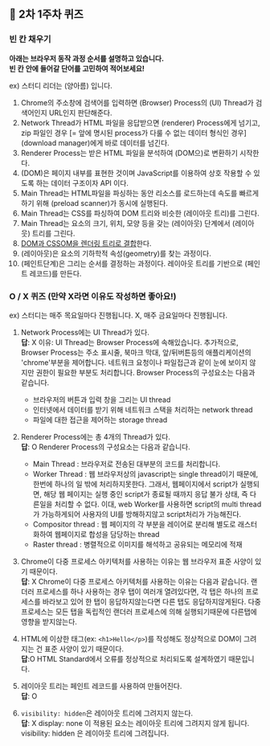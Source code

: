 ## 📝 2차 1주차 퀴즈

### 빈 칸 채우기

**아래는 브라우저 동작 과정 순서를 설명하고 있습니다.  
빈 칸 안에 들어갈 단어를 고민하여 적어보세요!**

ex) 스터디 리더는 (양아름) 입니다.

1. Chrome의 주소창에 검색어를 입력하면 (Browser) Process의 (UI) Thread가 검색어인지 URL인지 판단해준다.
2. Network Thread가 HTML 파일을 응답받으면 (renderer) Process에게 넘기고, zip 파일인 경우 [= 앞에 명시된 process가 다룰 수 없는 데이터 형식인 경우] (download manager)에게 바로 데이터를 넘긴다.
3. Renderer Process는 받은 HTML 파일을 분석하여 (DOM으)로 변환하기 시작한다.
4. (DOM)은 페이지 내부를 표현한 것이며 JavaScript를 이용하여 상호 작용할 수 있도록 하는 데이터 구조이자 API 이다.
5. Main Thread는 HTML파일을 파싱하는 동안 리소스를 로드하는데 속도를 빠르게 하기 위해 (preload scanner)가 동시에 실행된다.
6. Main Thread는 CSS를 파싱하여 DOM 트리와 비슷한 (레이아웃 트리)를 그린다.
7. Main Thread는 요소의 크기, 위치, 모양 등을 갖는 (레이아웃) 단계에서 (레이아웃) 트리를 그린다.
8. [DOM과 CSSOM을 렌더링 트리로 결합](https://web.dev/critical-rendering-path-render-tree-construction/)한다.
9. (레이아웃)은 요소의 기하학적 속성(geometry)를 찾는 과정이다.
10. (페인트단계)은 그리는 순서를 결정하는 과정이다. 레이아웃 트리를 기반으로 (페인트 레코드)를 만든다.

### O / X 퀴즈 (만약 X라면 이유도 작성하면 좋아요!)

ex) 스터디는 매주 목요일마다 진행됩니다.
X, 매주 금요일마다 진행됩니다.

1. Network Process에는 UI Thread가 있다.  
   **답**: X
   이유: UI Thread는 Browser Process에 속해있습니다.
   추가적으로, Browser Process는 주소 표시줄, 북마크 막대, 앞/뒤버튼등의 애플리케이션의 'chrome'부분을 제어합니다. 
   네트워크 요청이나 파일접근과 같이 눈에 보이지 않지만 권한이 필요한 부분도 처리합니다.
   Browser Process의 구성요소는 다음과 같습니다.
   - 브라우저의 버튼과 입력 창을 그리는 UI thread 
   - 인터넷에서 데이터를 받기 위해 네트워크 스택을 처리하는 network thread
   - 파일에 대한 접근을 제어하는 storage thread
    
2. Renderer Process에는 총 4개의 Thread가 있다.  
   **답**: O
   Renderer Process의 구성요소는 다음과 같습니다.
   - Main Thread : 브라우저로 전송된 대부분의 코드를 처리합니다.
   - Worker Thread : 웹 브라우저상의 javascript는 single thread이기 때문에, 한번에 하나의 일 밖에 처리하지못한다.
   그래서, 웹페이지에서 script가 실행되면, 해당 웹 페이지는 실행 중인 script가 종료될 때까지 응답 불가 상태, 즉 다른일을 처리할 수 없다.
   이대, web Worker를 사용하면 script의 multi thread가 가능하게되어 사용자의 UI를 방해하지않고 script처리가 가능해진다.
   - Compositor thread : 웹 페이지의 각 부분을 레이어로 분리해 별도로 래스터화하여 웹페이지로 합성을 담당하는 thread
   - Raster thread : 병렬적으로 이미지를 해석하고 공유되는 메모리에 적재

3. Chrome이 다중 프로세스 아키텍처를 사용하는 이유는 웹 브라우저 표준 사양이 있기 때문이다.  
   **답**: X
   Chrome이 다중 프로세스 아키텍처를 사용하는 이유는 다음과 같습니다.
   랜더러 프로세스를 하나 사용하는 경우 탭이 여러개 열려있다면, 각 탭은 하나의 프로세스를 바라보고 있어 한 탭이 응답하지않는다면 다른 탭도 응답하지않게된다.
   다중 프로세스는 모든 탭을 독립적인 랜더러 프로세스에 의해 실행되기때문에 다른탭에 영향을 받지않는다.
  
4. HTML에 이상한 태그(ex: `<h1>Hello</p>`)를 작성해도 정상적으로 DOM이 그려지는 건 표준 사양이 있기 때문이다.  
   **답**:O
   HTML Standard에서 오류를 정상적으로 처리되도록 설계하였기 때문입니다.
   
5. 레이아웃 트리는 페인트 레코드를 사용하여 만들어진다.  
   **답**: O
6. `visibility: hidden`은 레이아웃 트리에 그려지지 않는다.  
   **답**: X
   display: none 이 적용된 요소는 레이아웃 트리에 그려지지 않게 됩니다.
   visibility: hidden 은 레이아웃 트리에 그려집니다.
